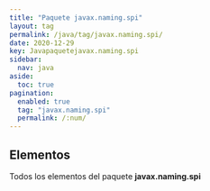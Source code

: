 ```yaml
---
title: "Paquete javax.naming.spi"
layout: tag
permalink: /java/tag/javax.naming.spi/
date: 2020-12-29
key: Javapaquetejavax.naming.spi
sidebar: 
  nav: java
aside: 
  toc: true
pagination: 
  enabled: true
  tag: "javax.naming.spi"
  permalink: /:num/
---
```


<h2>Elementos</h2>
Todos los elementos del paquete <strong>javax.naming.spi</strong>
